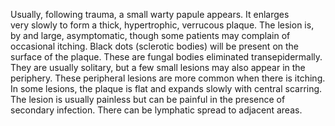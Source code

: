 Usually, following trauma, a small warty papule appears. It enlarges very slowly to form a thick, hypertrophic, verrucous plaque. The lesion is, by and large, asymptomatic, though some patients may complain of occasional itching. Black dots (sclerotic bodies) will be present on the surface of the plaque. These are fungal bodies eliminated transepidermally. They are usually solitary, but a few small lesions may also appear in the periphery. These peripheral lesions are more common when there is itching. In some lesions, the plaque is flat and expands slowly with central scarring. The lesion is usually painless but can be painful in the presence of secondary infection. There can be lymphatic spread to adjacent areas.